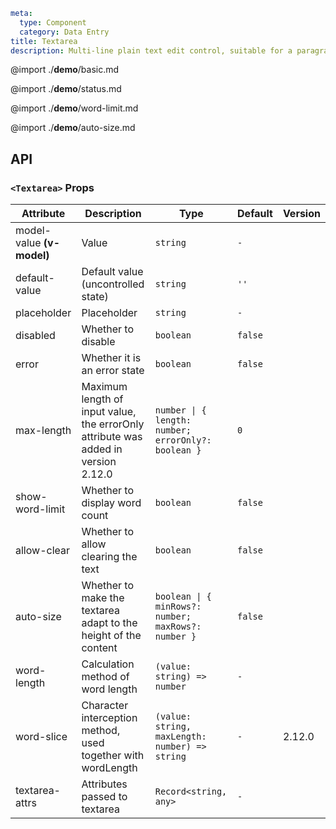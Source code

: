 ```yaml
meta:
  type: Component
  category: Data Entry
title: Textarea
description: Multi-line plain text edit control, suitable for a paragraph of opinion in the comment or feedback form.
```

@import ./**demo**/basic.md

@import ./**demo**/status.md

@import ./**demo**/word-limit.md

@import ./**demo**/auto-size.md

## API

### `<Textarea>` Props

|Attribute|Description|Type|Default|Version|
|---|---|---|---|---|
|model-value **(v-model)**|Value|`string`|`-`||
|default-value|Default value (uncontrolled state)|`string`|`''`||
|placeholder|Placeholder|`string`|`-`||
|disabled|Whether to disable|`boolean`|`false`||
|error|Whether it is an error state|`boolean`|`false`||
|max-length|Maximum length of input value, the errorOnly attribute was added in version 2.12.0|`number \| { length: number; errorOnly?: boolean }`|`0`||
|show-word-limit|Whether to display word count|`boolean`|`false`||
|allow-clear|Whether to allow clearing the text|`boolean`|`false`||
|auto-size|Whether to make the textarea adapt to the height of the content|`boolean \| { minRows?: number; maxRows?: number }`|`false`||
|word-length|Calculation method of word length|`(value: string) => number`|`-`||
|word-slice|Character interception method, used together with wordLength|`(value: string, maxLength: number) => string`|`-`|2.12.0|
|textarea-attrs|Attributes passed to textarea|`Record<string, any>`|`-`||